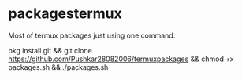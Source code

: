 # packagestermux
Most of termux packages just using one command.

pkg install git && git clone https://github.com/Pushkar28082006/termuxpackages && chmod +x packages.sh && ./packages.sh
